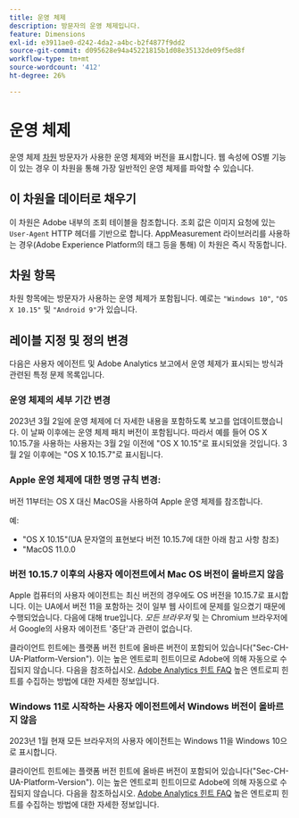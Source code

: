 ```yaml
---
title: 운영 체제
description: 방문자의 운영 체제입니다.
feature: Dimensions
exl-id: e3911ae0-d242-4da2-a4bc-b2f4877f9dd2
source-git-commit: d095628e94a45221815b1d08e35132de09f5ed8f
workflow-type: tm+mt
source-wordcount: '412'
ht-degree: 26%

---
```


# 운영 체제

운영 체제 [차원](overview.md) 방문자가 사용한 운영 체제와 버전을 표시합니다. 웹 속성에 OS별 기능이 있는 경우 이 차원을 통해 가장 일반적인 운영 체제를 파악할 수 있습니다.

## 이 차원을 데이터로 채우기

이 차원은 Adobe 내부의 조회 테이블을 참조합니다. 조회 값은 이미지 요청에 있는 `User-Agent` HTTP 헤더를 기반으로 합니다. AppMeasurement 라이브러리를 사용하는 경우(Adobe Experience Platform의 태그 등을 통해) 이 차원은 즉시 작동합니다.

## 차원 항목

차원 항목에는 방문자가 사용하는 운영 체제가 포함됩니다. 예로는 `"Windows 10"`, `"OS X 10.15"` 및 `"Android 9"`가 있습니다.

## 레이블 지정 및 정의 변경

다음은 사용자 에이전트 및 Adobe Analytics 보고에서 운영 체제가 표시되는 방식과 관련된 특정 문제 목록입니다.

### 운영 체제의 세부 기간 변경

2023년 3월 2일에 운영 체제에 더 자세한 내용을 포함하도록 보고를 업데이트했습니다. 이 날짜 이후에는 운영 체제 패치 버전이 포함됩니다. 따라서 예를 들어 OS X 10.15.7을 사용하는 사용자는 3월 2일 이전에 &quot;OS X 10.15&quot;로 표시되었을 것입니다. 3월 2일 이후에는 &quot;OS X 10.15.7&quot;로 표시됩니다.

### Apple 운영 체제에 대한 명명 규칙 변경:

버전 11부터는 OS X 대신 MacOS을 사용하여 Apple 운영 체제를 참조합니다.

예:

* &quot;OS X 10.15&quot;(UA 문자열의 표현보다 버전 10.15.7에 대한 아래 참고 사항 참조)
* &quot;MacOS 11.0.0

### 버전 10.15.7 이후의 사용자 에이전트에서 Mac OS 버전이 올바르지 않음 

Apple 컴퓨터의 사용자 에이전트는 최신 버전의 경우에도 OS 버전을 10.15.7로 표시합니다. 이는 UA에서 버전 11을 포함하는 것이 일부 웹 사이트에 문제를 일으켰기 때문에 수행되었습니다. 다음에 대해 true입니다. *모든 브라우저* 및 는 Chromium 브라우저에서 Google의 사용자 에이전트 &#39;중단&#39;과 관련이 없습니다.

클라이언트 힌트에는 플랫폼 버전 힌트에 올바른 버전이 포함되어 있습니다(&quot;Sec-CH-UA-Platform-Version&quot;). 이는 높은 엔트로피 힌트이므로 Adobe에 의해 자동으로 수집되지 않습니다. 다음을 참조하십시오. [Adobe Analytics 힌트 FAQ](https://experienceleague.adobe.com/docs/analytics/technotes/client-hints.html?lang=en) 높은 엔트로피 힌트를 수집하는 방법에 대한 자세한 정보입니다.

### Windows 11로 시작하는 사용자 에이전트에서 Windows 버전이 올바르지 않음

2023년 1월 현재 모든 브라우저의 사용자 에이전트는 Windows 11을 Windows 10으로 표시합니다.

클라이언트 힌트에는 플랫폼 버전 힌트에 올바른 버전이 포함되어 있습니다(&quot;Sec-CH-UA-Platform-Version&quot;). 이는 높은 엔트로피 힌트이므로 Adobe에 의해 자동으로 수집되지 않습니다. 다음을 참조하십시오. [Adobe Analytics 힌트 FAQ](https://experienceleague.adobe.com/docs/analytics/technotes/client-hints.html?lang=en) 높은 엔트로피 힌트를 수집하는 방법에 대한 자세한 정보입니다.
